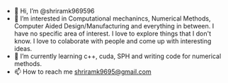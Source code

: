 - 👋 Hi, I’m @shriramk969596
- 👀 I’m interested in Computational mechanincs, Numerical Methods, Computer Aided Design/Manufacturing and everything in between. I have no specific area of interest. I love to explore things that I don't know. I love to colaborate with people and come up with interesting ideas.
- 🌱 I’m currently learning c++, cuda, SPH and writing code for numerical methods. 
- 📫 How to reach me shriramk9695@gmail.com

<!---
shriramk969596/shriramk969596 is a ✨ special ✨ repository because its `README.md` (this file) appears on your GitHub profile.
You can click the Preview link to take a look at your changes.
---
